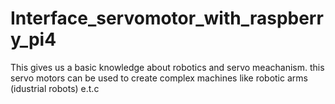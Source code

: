 # Interface_servomotor_with_raspberry_pi4
This gives us a basic knowledge about robotics and servo meachanism. this servo motors can be used to create complex machines like robotic arms (idustrial robots) e.t.c
